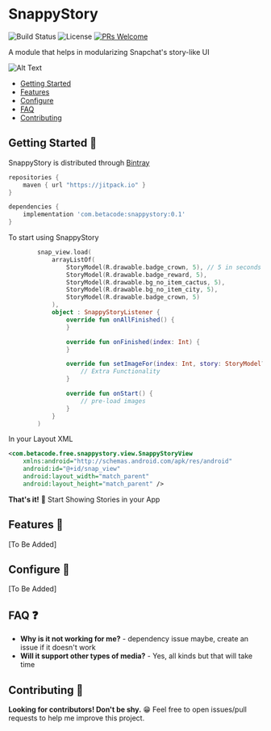 

# SnappyStory

![Build Status](https://travis-ci.org/ChuckerTeam/chucker.svg?branch=master) ![License](https://img.shields.io/github/license/ChuckerTeam/Chucker.svg) [![PRs Welcome](https://img.shields.io/badge/PRs-welcome-orange.svg)](http://makeapullrequest.com)

A module that helps in modularizing Snapchat's story-like UI

![Alt Text](https://media.giphy.com/media/Ypq9Urm6MVXiEQHfce/giphy.gif)

* [Getting Started](#getting-started-)
* [Features](#features-)
* [Configure](#configure-)
* [FAQ](#faq-)
* [Contributing](#contributing-)

## Getting Started 👣

SnappyStory is distributed through [Bintray](https://bintray.com/beta/#/deeptolat/snappystory?tab=packages)

```groovy
repositories {
    maven { url "https://jitpack.io" }
}
```

```groovy
dependencies {
    implementation 'com.betacode:snappystory:0.1'
}
```

To start using SnappyStory

```kotlin
        snap_view.load(
            arrayListOf(
                StoryModel(R.drawable.badge_crown, 5), // 5 in seconds
                StoryModel(R.drawable.badge_reward, 5),
                StoryModel(R.drawable.bg_no_item_cactus, 5),
                StoryModel(R.drawable.bg_no_item_city, 5),
                StoryModel(R.drawable.badge_crown, 5)
            ),
            object : SnappyStoryListener {
                override fun onAllFinished() {
                }

                override fun onFinished(index: Int) {
                }

                override fun setImageFor(index: Int, story: StoryModel?, imageView: ImageView) {
                    // Extra Functionality
                }

                override fun onStart() {
                    // pre-load images
                }
            }
        )

```

In your Layout XML

```xml
<com.betacode.free.snappystory.view.SnappyStoryView 
    xmlns:android="http://schemas.android.com/apk/res/android"
    android:id="@+id/snap_view"
    android:layout_width="match_parent"
    android:layout_height="match_parent" />
```

**That's it!** 🎉 Start Showing Stories in your App

## Features 🧰

[To Be Added]

## Configure 🎨

[To Be Added]

## FAQ ❓

* **Why is it not working for me?** - dependency issue maybe, create an issue if it doesn't work
* **Will it support other types of media?** - Yes, all kinds but that will take time

## Contributing 🤝

**Looking for contributors! Don't be shy.** 😁 Feel free to open issues/pull requests to help me improve this project.
